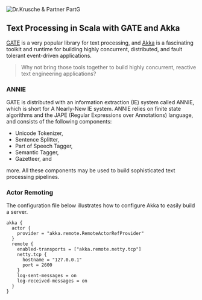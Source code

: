 ![Dr.Krusche & Partner PartG](https://raw.github.com/skrusche63/spark-elastic/master/images/dr-kruscheundpartner.png)

## Text Processing in Scala with GATE and Akka

[GATE](https://gate.ac.uk/) is a very popular library for text processing, and [Akka](http://akka.io/) is a fascinating toolkit and runtime for building highly concurrent, distributed, and fault tolerant event-driven applications.

> Why not bring those tools together to build highly concurrent, reactive text engineering applications?

### ANNIE

GATE is distributed with an information extraction (IE) system called ANNIE, which is short for A Nearly-New IE system. ANNIE relies on finite state algorithms and the JAPE (Regular Expressions over Annotations) language, and consists of the following components:

* Unicode Tokenizer,
* Sentence Splitter,
* Part of Speech Tagger,
* Semantic Tagger,
* Gazetteer, and

more. All these components may be used to build sophisticated text processing pipelines.


### Actor Remoting

The configuration file below illustrates how to configure Akka to easily build a server.
```
akka {
  actor {
    provider = "akka.remote.RemoteActorRefProvider"
  }
  remote {
    enabled-transports = ["akka.remote.netty.tcp"]
    netty.tcp {
      hostname = "127.0.0.1"
      port = 2600
    }
    log-sent-messages = on
    log-received-messages = on
  }
}
```
